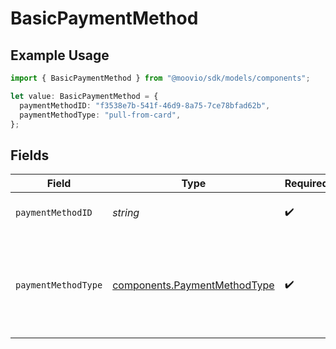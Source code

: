 # BasicPaymentMethod

## Example Usage

```typescript
import { BasicPaymentMethod } from "@moovio/sdk/models/components";

let value: BasicPaymentMethod = {
  paymentMethodID: "f3538e7b-541f-46d9-8a75-7ce78bfad62b",
  paymentMethodType: "pull-from-card",
};
```

## Fields

| Field                                                                        | Type                                                                         | Required                                                                     | Description                                                                  |
| ---------------------------------------------------------------------------- | ---------------------------------------------------------------------------- | ---------------------------------------------------------------------------- | ---------------------------------------------------------------------------- |
| `paymentMethodID`                                                            | *string*                                                                     | :heavy_check_mark:                                                           | ID of the payment method.                                                    |
| `paymentMethodType`                                                          | [components.PaymentMethodType](../../models/components/paymentmethodtype.md) | :heavy_check_mark:                                                           | The payment method type that represents a payment rail and directionality    |
